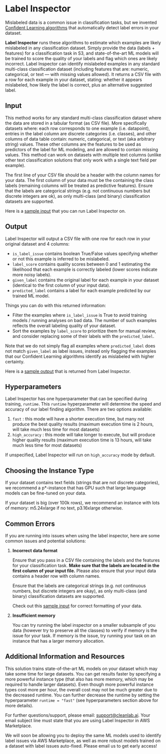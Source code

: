 # Label Inspector

Mislabeled data is a common issue in classification tasks, but we invented [Confident Learning algorithms](https://playground.cleanlab.ai/) that automatically detect label errors in your dataset.

**Label Inspector** runs these algorithms to estimate which examples are likely mislabeled in any classification dataset. Simply provide the data (labels + features) for a classification task in S3, and state-of-the-art ML models will be trained to score the quality of your labels and flag which ones are likely incorrect. Label Inspector can identify mislabeled examples in any standard multi-class classification dataset (including features that are: numeric, categorical, or text — with missing values allowed). It returns a CSV file with a row for each example in your dataset, stating: whether it appears mislabeled, how likely the label is correct, plus an alternative suggested label. 

## Input

This method works for any standard multi-class classification dataset where the data are stored in a tabular format (as CSV file).  More specifically datasets where: each row corresponds to one example (i.e. datapoint), entries in the label column are discrete categories (i.e. classes), and other columns of data table contain: numeric, categorical, or text (aka arbitrary string) values. These other columns are the features to be used as predictors of the label for ML modeling, and are allowed to contain missing values. This method can work on datasets with multiple text columns (unlike other text classification solutions that only work with a single text field per example).

The first line of your CSV file should be a header with the column names for your data. The first column of your data must be the containing the class labels (remaining columns will be treated as predictive features). Ensure that the labels are categorical strings (e.g. not continuous numbers but discrete integers are ok), as only multi-class (and binary) classification datasets are supported.

Here is a [sample input](data/input/dataset.csv) that you can run Label Inspector on.

## Output

Label Inspector will output a CSV file with one row for each row in your original dataset and 4 columns: 

- `is_label_issue` contains boolean True/False values specifying whether or not this example is inferred to be mislabeled.
- `label_score` contains quality scores between 0 and 1 estimating the likelihood that each example is correctly labeled (lower scores indicate more noisy labels).
- `given_label` contains the original label for each example in your dataset (identical to the first column of your input data).
- `predicted_label` contains a label for each example predicted by our trained ML model.

Things you can do with this returned information:

- Filter the examples where `is_label_issue` is True to avoid training models / running analyses on bad data. The number of such examples reflects the overall labeling quality of your dataset.
- Sort the examples by `label_score` to prioritize them for manual review, and consider replacing some of their labels with the `predicted_label`.

Note that we do not simply flag all examples where `predicted_label` does not match `given_label` as label issues, instead only flagging the examples that our Confident Learning algorithms identify as mislabeled with higher certainty.

Here is a [sample output](data/output/sample_cleanset.csv) that is returned from Label Inspector.

## Hyperparameters

Label Inspector has one hyperparameter that can be specified during training, `runtime`. This `runtime` hyperparameter will determine the speed and accuracy of our label finding algorithm. There are two options available:

1. `fast` : this mode will have a shorter execution time, but many not produce the best quality results (maximum execution time is 2 hours, will take much less time for most datasets)
2. `high_accuracy` : this mode will take longer to execute, but will produce higher quality results (maximum execution time is 13 hours, will take much less time for most datasets)

If unspecified, Label Inspector will run on `high_accuracy` mode by default.

## Choosing the Instance Type

If your dataset contains text fields (strings that are not discrete categories), we recommend a p*-instance that has GPU such that large language models can be fine-tuned on your data.

If your dataset is big (over 100k rows), we recommend an instance with lots of memory: m5.24xlarge if no text, p3.16xlarge otherwise.

## Common Errors

If you are running into issues when using the label inspector, here are some common issues and potential solutions:

1. **Incorrect data format**
    
    Ensure that you pass in a CSV file containing the labels and the features for your classification task. **Make sure that the labels are located in the first column of your input file.** Please also ensure that your input data contains a header row with column names. 
    
    Ensure that the labels are categorical strings (e.g. not continuous numbers, but discrete integers are okay), as only multi-class (and binary) classification datasets are supported. 

    Check out this [sample input](data/input/dataset.csv) for correct formatting of your data.

2. **Insufficient memory**

    You can try running the label inspector on a smaller subsample of you data (however try to preserve all the classes) to verify if memory is the issue for your task. If memory is the issue, try running your task on an instance that has a larger memory allocation.


## Additional Information and Resources

This solution trains state-of-the-art ML models on your dataset which may take some time for large datasets. You can get results faster by specifying a more powerful instance type (that also has more memory, which may be required to handle larger datasets). Even though more powerful instance types cost more per hour, the overall cost may not be much greater due to the decreased runtime.  You can further decrease the runtime by setting the hyperparameter `runtime = "fast"` (see hyperparameters section above for more details).

For further questions/support, please email: support@cleanlab.ai. Your email subject line must state that you are using Label Inspector in AWS Marketplace. 

We will soon be allowing you to deploy the same ML models used to identify label issues via AWS Marketplace, as well as more robust models trained on a dataset with label issues auto-fixed. Please email us to get early access!